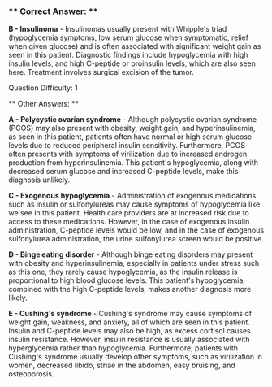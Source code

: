 ### ** Correct Answer: **

**B - Insulinoma** - Insulinomas usually present with Whipple's triad (hypoglycemia symptoms, low serum glucose when symptomatic, relief when given glucose) and is often associated with significant weight gain as seen in this patient. Diagnostic findings include hypoglycemia with high insulin levels, and high C-peptide or proinsulin levels, which are also seen here. Treatment involves surgical excision of the tumor.

Question Difficulty: 1

** Other Answers: **

**A - Polycystic ovarian syndrome** - Although polycystic ovarian syndrome (PCOS) may also present with obesity, weight gain, and hyperinsulinemia, as seen in this patient, patients often have normal or high serum glucose levels due to reduced peripheral insulin sensitivity. Furthermore, PCOS often presents with symptoms of virilization due to increased androgen production from hyperinsulinemia. This patient's hypoglycemia, along with decreased serum glucose and increased C-peptide levels, make this diagnosis unlikely.

**C - Exogenous hypoglycemia** - Administration of exogenous medications such as insulin or sulfonylureas may cause symptoms of hypoglycemia like we see in this patient. Health care providers are at increased risk due to access to these medications. However, in the case of exogenous insulin administration, C-peptide levels would be low, and in the case of exogenous sulfonylurea administration, the urine sulfonylurea screen would be positive.

**D - Binge eating disorder** - Although binge eating disorders may present with obesity and hyperinsulinemia, especially in patients under stress such as this one, they rarely cause hypoglycemia, as the insulin release is proportional to high blood glucose levels. This patient's hypoglycemia, combined with the high C-peptide levels, makes another diagnosis more likely.

**E - Cushing's syndrome** - Cushing's syndrome may cause symptoms of weight gain, weakness, and anxiety, all of which are seen in this patient. Insulin and C-peptide levels may also be high, as excess cortisol causes insulin resistance. However, insulin resistance is usually associated with hyperglycemia rather than hypoglycemia. Furthermore, patients with Cushing's syndrome usually develop other symptoms, such as virilization in women, decreased libido, striae in the abdomen, easy bruising, and osteoporosis.

